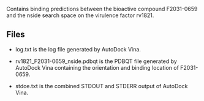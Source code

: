 Contains binding predictions between the bioactive compound F2031-0659 and the nside search space on the virulence factor rv1821.

## Files

- log.txt is the log file generated by AutoDock Vina.

- rv1821_F2031-0659_nside.pdbqt is the PDBQT file generated by AutoDock Vina containing the orientation and binding location of F2031-0659.

- stdoe.txt is the combined STDOUT and STDERR output of AutoDock Vina.

